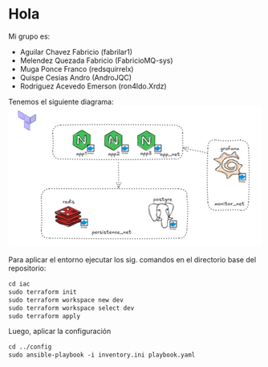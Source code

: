 # Hola

Mi grupo es:
- Aguilar Chavez Fabricio (fabrilar1)
- Melendez Quezada Fabricio (FabricioMQ-sys)
- Muga Ponce Franco (redsquirrelx)
- Quispe Cesias Andro (AndroJQC)
- Rodriguez Acevedo Emerson (ron4ldo.Xrdz)


Tenemos el siguiente diagrama: 
![Diagrama de Infraestructura](./diagrama.png)



Para aplicar el entorno ejecutar los sig. comandos en el directorio base del repositorio:
```
cd iac
sudo terraform init
sudo terraform workspace new dev
sudo terraform workspace select dev
sudo terraform apply
```

Luego, aplicar la configuración
```
cd ../config
sudo ansible-playbook -i inventory.ini playbook.yaml
```